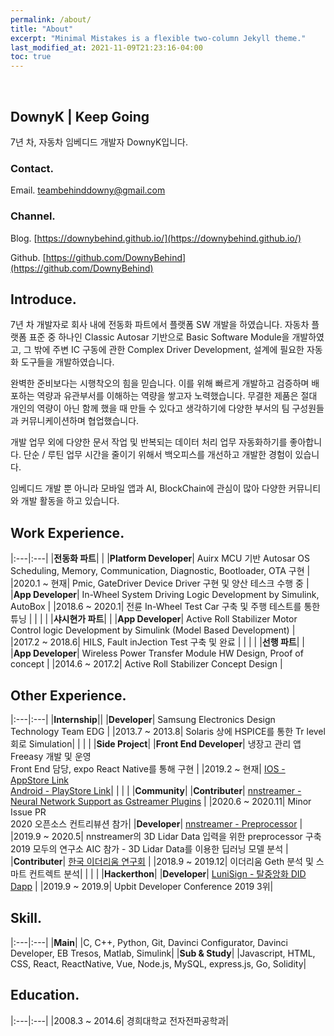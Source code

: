 ```yaml
---
permalink: /about/
title: "About"
excerpt: "Minimal Mistakes is a flexible two-column Jekyll theme."
last_modified_at: 2021-11-09T21:23:16-04:00
toc: true
---
```


<br>

## DownyK | Keep Going

7년 차, 자동차 임베디드 개발자 DownyK입니다.

### Contact.

Email. <teambehinddowny@gmail.com>

### Channel.

Blog. [https://downybehind.github.io/](https://downybehind.github.io/)

Github. [https://github.com/DownyBehind](https://github.com/DownyBehind)

## Introduce.

7년 차 개발자로 회사 내에 전동화 파트에서 플랫폼 SW 개발을 하였습니다. 자동차 플랫폼 표준 중 하나인 Classic Autosar 기반으로 Basic Software Module을 개발하였고, 그 밖에 주변 IC 구동에 관한 Complex Driver Development, 설계에 필요한 자동화 도구들을
개발하였습니다.

완벽한 준비보다는 시행착오의 힘을 믿습니다. 이를 위해 빠르게 개발하고 검증하며 배포하는 역량과 유관부서를 이해하는 역량을 쌓고자 노력했습니다. 무결한 제품은 절대 개인의 역량이 아닌 함께 했을 때 만들 수 있다고 생각하기에 다양한 부서의 팀 구성원들과 커뮤니케이션하며 협업했습니다.

개발 업무 외에 다양한 문서 작업 및 반복되는 데이터 처리 업무 자동화하기를 좋아합니다. 단순 / 루틴 업무 시간을 줄이기 위해서 백오피스를 개선하고 개발한 경험이 있습니다.

임베디드 개발 뿐 아니라 모바일 앱과 AI, BlockChain에 관심이 많아 다양한 커뮤니티와 개발 활동을 하고 있습니다.

## Work Experience.

|:---|:---|
|**전동화 파트**| |
|**Platform Developer**| Auirx MCU 기반 Autosar OS Scheduling, Memory, Communication, Diagnostic, Bootloader, OTA 구현 |
|2020.1 ~ 현재| Pmic, GateDriver Device Driver 구현 및 양산 테스크 수행 중 |
|**App Developer**| In-Wheel System Driving Logic Development by Simulink, AutoBox |
|2018.6 ~ 2020.1| 전륜 In-Wheel Test Car 구축 및 주행 테스트를 통한 튜닝 |
| | |
|**샤시현가 파트**| |
|**App Developer**| Active Roll Stabilizer Motor Control logic Development by Simulink (Model Based Development) |
|2017.2 ~ 2018.6| HILS, Fault inJection Test 구축 및 완료 |
| | |
|**선행 파트**| |
|**App Developer**| Wireless Power Transfer Module HW Design, Proof of concept |
|2014.6 ~ 2017.2| Active Roll Stabilizer Concept Design |

## Other Experience.

|:---|:---|
|**Internship**||
|**Developer**| Samsung Electronics Design Technology Team EDG |
|2013.7 ~ 2013.8| Solaris 상에 HSPICE를 통한 Tr level 회로 Simulation|
| | |
|**Side Project**|
|**Front End Developer**| 냉장고 관리 앱 Freeasy 개발 및 운영 <br> Front End 담당, expo React Native를 통해 구현 |
|2019.2 ~ 현재| [IOS - AppStore Link](https://apps.apple.com/kr/app/freeasy/id1558489505) <br> [Android - PlayStore Link](https://play.google.com/store/apps/details?id=com.bonafide.freeasy&hl=ko&gl=US)|
| | |
|**Community**|
|**Contributer**| [nnstreamer - Neural Network Support as Gstreamer Plugins](https://github.com/nnstreamer/nnstreamer) |
|2020.6 ~ 2020.11| Minor Issue PR <br> 2020 오픈소스 컨트리뷰션 참가|
|**Developer**| [nnstreamer - Preprocessor](https://github.com/nnstreamer-preprocessor) |
|2019.9 ~ 2020.5| nnstreamer의 3D Lidar Data 입력을 위한 preprocessor 구축 <br> 2019 모두의 연구소 AIC 참가 - 3D Lidar Data를 이용한 딥러닝 모델 분석 |
|**Contributer**| [한국 이더리움 연구회](https://www.etherstudy.net/) |
|2018.9 ~ 2019.12| 이더리움 Geth 분석 및 스마트 컨트렉트 분석|
| | |
|**Hackerthon**|
|**Developer**| [LuniSign - 탈중앙화 DID Dapp](https://github.com/Lambda256/UDC-2019-Hackathon/tree/lunisign) |
|2019.9 ~ 2019.9| Upbit Developer Conference 2019 3위|

## Skill.

|:---|:---|
|**Main**|
|C, C++, Python, Git, Davinci Configurator, Davinci Developer, EB Tresos, Matlab, Simulink|
|**Sub & Study**|
|Javascript, HTML, CSS, React, ReactNative, Vue, Node.js, MySQL, express.js, Go, Solidity|

## Education.

|:---|:---|
|2008.3 ~ 2014.6| 경희대학교 전자전파공학과|
